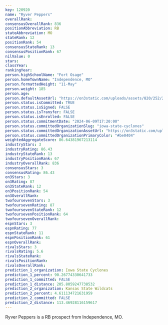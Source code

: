 ```yaml
---
key: 120920
name: "Ryver Peppers"
overallRank: 
consensusOverallRank: 836
positionAbbreviation: RB
stateAbbreviation: MO
stateRank: 12
positionRank: 54
consensusStateRank: 13
consensusPositionRank: 67
nilValue: 0
stars: 
classYear: 
rankingYear: 
person.highSchoolName: "Fort Osage"
person.homeTownName: "Independence, MO"
person.formattedHeight: "11-May"
person.weight: 185
person.age: 
person.defaultAssetUrl: "https://on3static.com/uploads/assets/820/252/252820.png"
person.status.isCommitted: TRUE
person.status.isSigned: FALSE
person.status.isTransfer: FALSE
person.status.isEnrolled: FALSE
person.status.commitmentDate: "2024-06-09T17:20:00"
person.status.committedOrganizationSlug: "iowa-state-cyclones"
person.status.committedOrganizationAssetUrl: "https://on3static.com/uploads/assets/977/149/149977.svg"
person.status.committedOrganizationPrimaryColor: "#be0404"
weightedAggregateScore: 86.64381967213114
industryStars: 3
industryRating: 86.43
industryStateRank: 13
industryPositionRank: 67
industryOverallRank: 836
consensusStars: 3
consensusRating: 86.43
on3Stars: 3
on3Rating: 87
on3StateRank: 12
on3PositionRank: 54
on3OverallRank: 
twofoursevenStars: 3
twofoursevenRating: 87
twofoursevenStateRank: 12
twofoursevenPositionRank: 64
twofoursevenOverallRank: 
espnStars: 3
espnRating: 77
espnStateRank: 11
espnPositionRank: 61
espnOverallRank: 
rivalsStars: 3
rivalsRating: 5.6
rivalsStateRank: 
rivalsPositionRank: 
rivalsOverallRank: 
prediction_1_organization: Iowa State Cyclones
prediction_1_percent: 90.26774330641733
prediction_1_committed: FALSE
prediction_1_distance: 205.8059247738532
prediction_2_organization: Kansas State Wildcats
prediction_2_percent: 4.611134721631959
prediction_2_committed: FALSE
prediction_2_distance: 113.46928116159617
---
```

Ryver Peppers is a RB prospect from Independence, MO.
